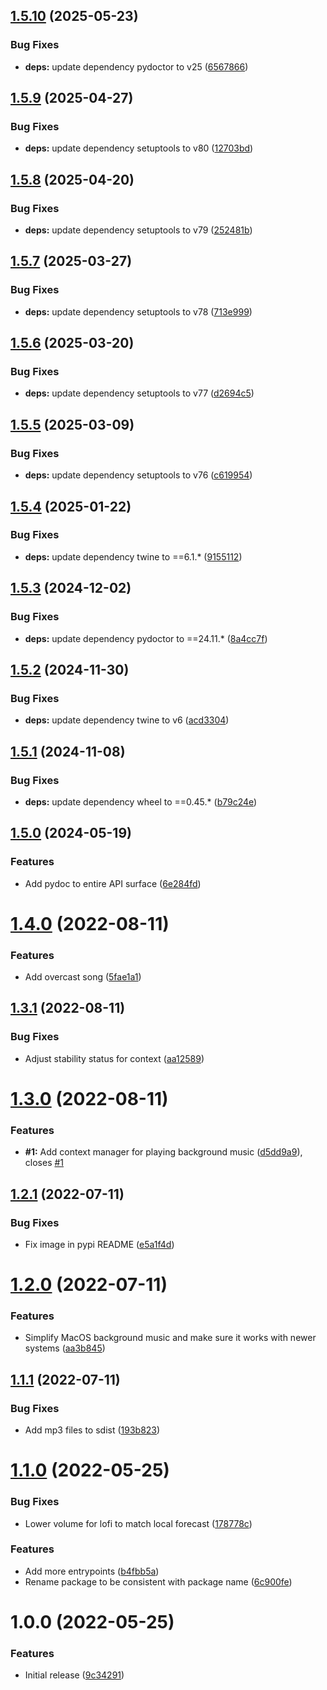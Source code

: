 ## [1.5.10](https://github.com/timo-reymann/python-script-background-music/compare/1.5.9...1.5.10) (2025-05-23)


### Bug Fixes

* **deps:** update dependency pydoctor to v25 ([6567866](https://github.com/timo-reymann/python-script-background-music/commit/656786628ce62319de37a01412e0dab5dd51fa79))

## [1.5.9](https://github.com/timo-reymann/python-script-background-music/compare/1.5.8...1.5.9) (2025-04-27)


### Bug Fixes

* **deps:** update dependency setuptools to v80 ([12703bd](https://github.com/timo-reymann/python-script-background-music/commit/12703bd7300d613dfe74d9bbf80c5a972214e05b))

## [1.5.8](https://github.com/timo-reymann/python-script-background-music/compare/1.5.7...1.5.8) (2025-04-20)


### Bug Fixes

* **deps:** update dependency setuptools to v79 ([252481b](https://github.com/timo-reymann/python-script-background-music/commit/252481b3b75147a4629644369abd1b50da58c78b))

## [1.5.7](https://github.com/timo-reymann/python-script-background-music/compare/1.5.6...1.5.7) (2025-03-27)


### Bug Fixes

* **deps:** update dependency setuptools to v78 ([713e999](https://github.com/timo-reymann/python-script-background-music/commit/713e9992cda67fa756d5e9312f5dfb67731e09b9))

## [1.5.6](https://github.com/timo-reymann/python-script-background-music/compare/1.5.5...1.5.6) (2025-03-20)


### Bug Fixes

* **deps:** update dependency setuptools to v77 ([d2694c5](https://github.com/timo-reymann/python-script-background-music/commit/d2694c56ff090fb0be2a959218bc42c56cc3eb83))

## [1.5.5](https://github.com/timo-reymann/python-script-background-music/compare/1.5.4...1.5.5) (2025-03-09)


### Bug Fixes

* **deps:** update dependency setuptools to v76 ([c619954](https://github.com/timo-reymann/python-script-background-music/commit/c61995436305359947b4c240bd8bce3a6ebb3934))

## [1.5.4](https://github.com/timo-reymann/python-script-background-music/compare/1.5.3...1.5.4) (2025-01-22)


### Bug Fixes

* **deps:** update dependency twine to ==6.1.* ([9155112](https://github.com/timo-reymann/python-script-background-music/commit/9155112a223486f5c01f80c081f7e0b35825db9a))

## [1.5.3](https://github.com/timo-reymann/python-script-background-music/compare/1.5.2...1.5.3) (2024-12-02)


### Bug Fixes

* **deps:** update dependency pydoctor to ==24.11.* ([8a4cc7f](https://github.com/timo-reymann/python-script-background-music/commit/8a4cc7f5897dc9dbd0fe535471db5c948409e80a))

## [1.5.2](https://github.com/timo-reymann/python-script-background-music/compare/1.5.1...1.5.2) (2024-11-30)


### Bug Fixes

* **deps:** update dependency twine to v6 ([acd3304](https://github.com/timo-reymann/python-script-background-music/commit/acd33044a852ed5ceed6561bee73a97fcf285a0f))

## [1.5.1](https://github.com/timo-reymann/python-script-background-music/compare/1.5.0...1.5.1) (2024-11-08)


### Bug Fixes

* **deps:** update dependency wheel to ==0.45.* ([b79c24e](https://github.com/timo-reymann/python-script-background-music/commit/b79c24e37e8e5f5cb574ed3061842db762bc9cf0))

## [1.5.0](https://github.com/timo-reymann/python-script-background-music/compare/1.4.0...1.5.0) (2024-05-19)


### Features

* Add pydoc to entire API surface ([6e284fd](https://github.com/timo-reymann/python-script-background-music/commit/6e284fdf7fb8e09fbf6c213846c7d322ff0341cf))

# [1.4.0](https://github.com/timo-reymann/python-script-background-music/compare/1.3.1...1.4.0) (2022-08-11)


### Features

* Add overcast song ([5fae1a1](https://github.com/timo-reymann/python-script-background-music/commit/5fae1a1ddeb22b382381431902955a9a15d79ec7))

## [1.3.1](https://github.com/timo-reymann/python-script-background-music/compare/1.3.0...1.3.1) (2022-08-11)


### Bug Fixes

* Adjust stability status for context ([aa12589](https://github.com/timo-reymann/python-script-background-music/commit/aa125893294ffb21c5f5df63be4652d9d74019d7))

# [1.3.0](https://github.com/timo-reymann/python-script-background-music/compare/1.2.1...1.3.0) (2022-08-11)


### Features

* **#1:** Add context manager for playing background music ([d5dd9a9](https://github.com/timo-reymann/python-script-background-music/commit/d5dd9a97b98182423af9751b352fd6bb3d077b25)), closes [#1](https://github.com/timo-reymann/python-script-background-music/issues/1)

## [1.2.1](https://github.com/timo-reymann/python-script-background-music/compare/1.2.0...1.2.1) (2022-07-11)


### Bug Fixes

* Fix image in pypi README ([e5a1f4d](https://github.com/timo-reymann/python-script-background-music/commit/e5a1f4d2304c60badcbe2250e04ae1c0afb89228))

# [1.2.0](https://github.com/timo-reymann/python-script-background-music/compare/1.1.1...1.2.0) (2022-07-11)


### Features

* Simplify MacOS background music and make sure it works with newer systems ([aa3b845](https://github.com/timo-reymann/python-script-background-music/commit/aa3b8451bdc3cdfacf3569765a963acf2fe4ba7c))

## [1.1.1](https://github.com/timo-reymann/python-script-background-music/compare/1.1.0...1.1.1) (2022-07-11)


### Bug Fixes

* Add mp3 files to sdist ([193b823](https://github.com/timo-reymann/python-script-background-music/commit/193b8230c27766b8e77bc43786c0f24209161a6b))

# [1.1.0](https://github.com/timo-reymann/python-script-background-music/compare/1.0.0...1.1.0) (2022-05-25)


### Bug Fixes

* Lower volume for lofi to match local forecast ([178778c](https://github.com/timo-reymann/python-script-background-music/commit/178778cf95734214958fef219820d221cd697700))


### Features

* Add more entrypoints ([b4fbb5a](https://github.com/timo-reymann/python-script-background-music/commit/b4fbb5a333a034b49f340c6b813a48e4dc1851c5))
* Rename package to be consistent with package name ([6c900fe](https://github.com/timo-reymann/python-script-background-music/commit/6c900fe6955590b47d967efb08e3b10b678e18b0))

# 1.0.0 (2022-05-25)


### Features

* Initial release ([9c34291](https://github.com/timo-reymann/python-script-background-music/commit/9c342910446e9913e1d9dab6f5855fbb87d7efa6))
